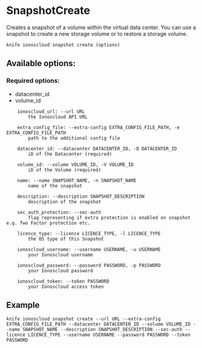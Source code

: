 # SnapshotCreate

Creates a snapshot of a volume within the virtual data center. You can use a snapshot to create a new storage volume or to restore a storage volume.

```text
knife ionoscloud snapshot create (options)
```

## Available options:

### Required options:

* datacenter\_id
* volume\_id

```text
    ionoscloud_url: --url URL
        the Ionoscloud API URL

    extra_config_file: --extra-config EXTRA_CONFIG_FILE_PATH, -e EXTRA_CONFIG_FILE_PATH
        path to the additional config file

    datacenter_id: --datacenter DATACENTER_ID, -D DATACENTER_ID
        iD of the Datacenter (required)

    volume_id: --volume VOLUME_ID, -V VOLUME_ID
        iD of the Volume (required)

    name: --name SNAPSHOT_NAME, -n SNAPSHOT_NAME
        name of the snapshot

    description: --description SNAPSHOT_DESCRIPTION
        description of the snapshot

    sec_auth_protection: --sec-auth
        flag representing if extra protection is enabled on snapshot e.g. Two Factor protection etc.

    licence_type: --licence LICENCE_TYPE, -l LICENCE_TYPE
        the OS type of this Snapshot

    ionoscloud_username: --username USERNAME, -u USERNAME
        your Ionoscloud username

    ionoscloud_password: --password PASSWORD, -p PASSWORD
        your Ionoscloud password

    ionoscloud_token: --token PASSWORD
        your Ionoscloud access token

```
## Example

```text
knife ionoscloud snapshot create --url URL --extra-config EXTRA_CONFIG_FILE_PATH --datacenter DATACENTER_ID --volume VOLUME_ID --name SNAPSHOT_NAME --description SNAPSHOT_DESCRIPTION --sec-auth --licence LICENCE_TYPE --username USERNAME --password PASSWORD --token PASSWORD
```
